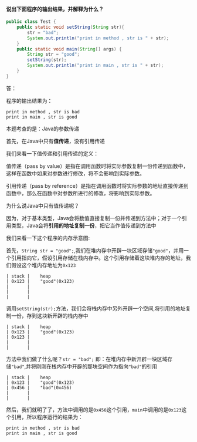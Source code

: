 #### 说出下面程序的输出结果，并解释为什么？

```java
public class Test {
    public static void setString(String str){
        str = "bad";
        System.out.println("print in method , str is " + str);
    }
    public static void main(String[] args) {
        String str = "good";
        setString(str);
        System.out.println("print in main , str is " + str);
    }
}
```

答：

程序的输出结果为：

```
print in method , str is bad
print in main , str is good
```

本题考查的是：Java的参数传递

首先，在Java中只有**值传递**，没有引用传递

我们来看一下值传递和引用传递的定义：

值传递（pass by value）是指在调用函数时将实际参数复制一份传递到函数中，这样在函数中如果对参数进行修改，将不会影响到实际参数。

引用传递（pass by reference）是指在调用函数时将实际参数的地址直接传递到函数中，那么在函数中对参数所进行的修改，将影响到实际参数。



为什么说Java中只有值传递呢？

因为，对于基本类型，Java会将数值直接复制一份并传递到方法中；对于一个引用类型，Java会将**引用的地址复制一份**，把它当作值传递到方法中

我们来看一下这个程序的内存示意图:

首先，`String str = "good";`,我们在堆内存中开辟一块区域存储`"good"`，并用一个引用指向它，假设引用存储在栈内存中。这个引用存储着这块堆内存的地址，我们假设这个堆内存地址为`0x123`

```
| stack |    heap 
| 0x123 |    "good"(0x123)
|       |
|       |
|       |
```

调用`setString(str);`方法，我们会将栈内存中另外开辟一个空间,将引用的地址复制一份，存到这块新开辟的栈内存中

```
| stack |    heap 
| 0x123 |    "good"(0x123)
| 0x123 |
|       |
|       |
```

方法中我们做了什么呢？`str = "bad";` 即：在堆内存中新开辟一块区域存储`"bad"`,并将刚刚在栈内存中开辟的那块空间作为指向`"bad"`的引用

```
| stack |    heap 
| 0x123 |    "good"(0x123)
| 0x456 |    "bad"(0x456)
|       |
|       |
```

然后，我们就明了了，方法中调用的是`0x456`这个引用，`main`中调用的是`0x123`这个引用，所以程序运行的结果为：

```
print in method , str is bad
print in main , str is good
```





